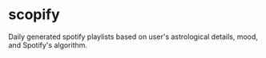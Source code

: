 # scopify
Daily generated spotify playlists based on user's astrological details, mood, and Spotify's algorithm.
